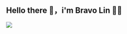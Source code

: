 ## Hello there 👋，i'm Bravo Lin 👨‍💻


<img src="https://github-readme-stats.vercel.app/api/top-langs/?username=Bravo-Lin" />
